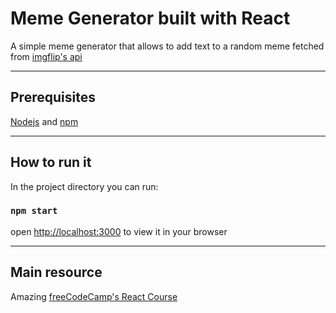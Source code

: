 
# Meme Generator built with React
A simple meme generator that allows to add text to
a random meme fetched from [imgflip's api](https://imgflip.com/)
***

## Prerequisites
[Nodejs](https://nodejs.org/) and [npm](https://www.npmjs.com/)
***

## How to run it
In the project directory you can run:
### `npm start`
open [http://localhost:3000]([http://localhost:3000) to view it in your browser
***

## Main resource
Amazing [freeCodeCamp's React Course](https://youtu.be/bMknfKXIFA8?t=16897)
